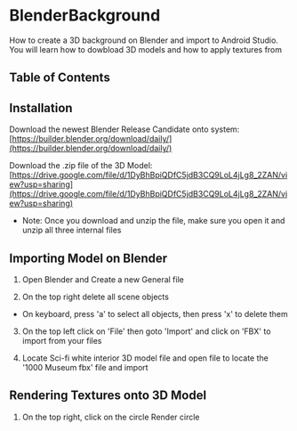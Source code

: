 # BlenderBackground
How to create a 3D background on Blender and import to Android Studio. You will learn how to dowbload 3D models and how to apply textures from 
## Table of Contents



## Installation

Download the newest Blender Release Candidate onto system:
[https://builder.blender.org/download/daily/](https://builder.blender.org/download/daily/)

Download the .zip file of the 3D Model:
[https://drive.google.com/file/d/1DyBhBpiQDfC5jdB3CQ9LoL4jLg8_2ZAN/view?usp=sharing](https://drive.google.com/file/d/1DyBhBpiQDfC5jdB3CQ9LoL4jLg8_2ZAN/view?usp=sharing)

  - Note: Once you download and unzip the file, make sure you open it and unzip all three internal files

## Importing Model on Blender

1. Open Blender and Create a new General file
  
2. On the top right delete all scene objects
  - On keyboard, press 'a' to select all objects, then press 'x' to delete them

3. On the top left click on 'File' then goto 'Import' and click on 'FBX' to import from your files

4. Locate Sci-fi white interior 3D model file and open file to locate the '1000 Museum fbx' file and import

## Rendering Textures onto 3D Model

1. On the top right, click on the circle Render circle
